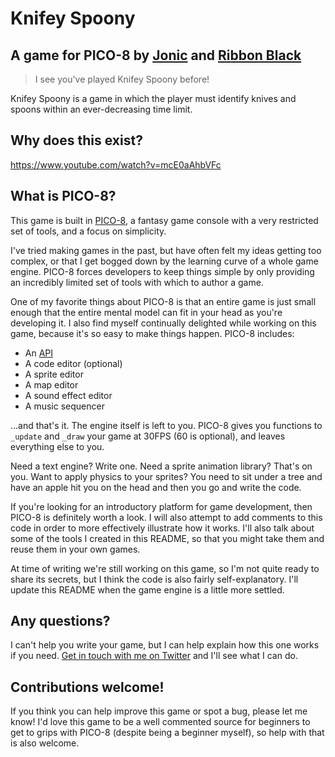 # Knifey Spoony

## A game for PICO-8 by [Jonic](https://100yen.co.uk) and [Ribbon Black](http://ribbonblack.com)

> I see you've played Knifey Spoony before!

Knifey Spoony is a game in which the player must identify knives and spoons within an ever-decreasing time limit.

## Why does this exist?

https://www.youtube.com/watch?v=mcE0aAhbVFc

## What is PICO-8?

This game is built in [PICO-8](https://www.lexaloffle.com/pico-8.php), a fantasy game console with a very restricted set of tools, and a focus on simplicity.

I've tried making games in the past, but have often felt my ideas getting too complex, or that I get bogged down by the learning curve of a whole game engine. PICO-8 forces developers to keep things simple by only providing an incredibly limited set of tools with which to author a game.

One of my favorite things about PICO-8 is that an entire game is just small enough that the entire mental model can fit in your head as you're developing it. I also find myself continually delighted while working on this game, because it's so easy to make things happen. PICO-8 includes:

* An [API](https://neko250.github.io/pico8-api/)
* A code editor (optional)
* A sprite editor
* A map editor
* A sound effect editor
* A music sequencer

...and that's it. The engine itself is left to you. PICO-8 gives you functions to `_update` and `_draw` your game at 30FPS (60 is optional), and leaves everything else to you.

Need a text engine? Write one. Need a sprite animation library? That's on you. Want to apply physics to your sprites? You need to sit under a tree and have an apple hit you on the head and then you go and write the code.

If you're looking for an introductory platform for game development, then PICO-8 is definitely worth a look. I will also attempt to add comments to this code in order to more effectively illustrate how it works. I'll also talk about some of the tools I created in this README, so that you might take them and reuse them in your own games.

At time of writing we're still working on this game, so I'm not quite ready to share its secrets, but I think the code is also fairly self-explanatory. I'll update this README when the game engine is a little more settled.

## Any questions?

I can't help you write your game, but I can help explain how this one works if you need. [Get in touch with me on Twitter](https://twitter.com/Jonic) and I'll see what I can do.

## Contributions welcome!

If you think you can help improve this game or spot a bug, please let me know! I'd love this game to be a well commented source for beginners to get to grips with PICO-8 (despite being a beginner myself), so help with that is also welcome.